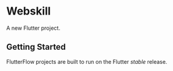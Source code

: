 # Webskill

A new Flutter project.

## Getting Started

FlutterFlow projects are built to run on the Flutter _stable_ release.
